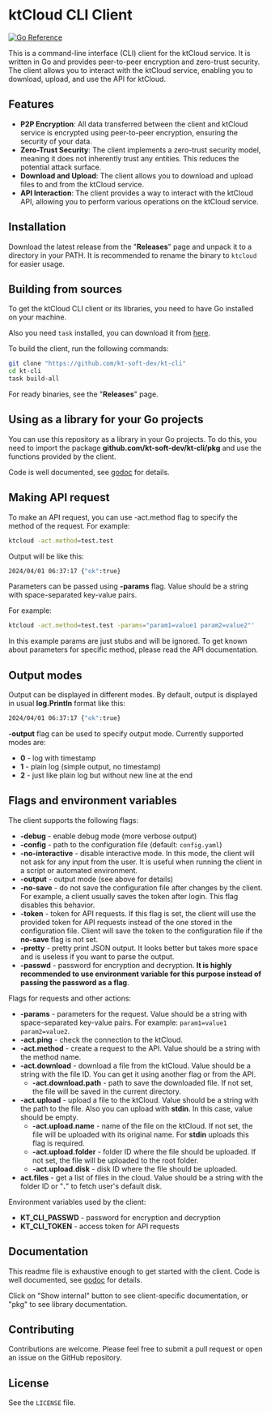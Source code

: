 # ktCloud CLI Client

[![Go Reference](https://pkg.go.dev/badge/github.com/kt-soft-dev/kt-cli#section-directories.svg)](https://pkg.go.dev/github.com/kt-soft-dev/kt-cli#section-directories)

This is a command-line interface (CLI) client for the ktCloud service. It is written in Go and provides peer-to-peer encryption and zero-trust security. The client allows you to interact with the ktCloud service, enabling you to download, upload, and use the API for ktCloud.

## Features

- **P2P Encryption**: All data transferred between the client and ktCloud service is encrypted using peer-to-peer encryption, ensuring the security of your data.
- **Zero-Trust Security**: The client implements a zero-trust security model, meaning it does not inherently trust any entities. This reduces the potential attack surface.
- **Download and Upload**: The client allows you to download and upload files to and from the ktCloud service.
- **API Interaction**: The client provides a way to interact with the ktCloud API, allowing you to perform various operations on the ktCloud service.

## Installation

Download the latest release from the "**Releases**" page and unpack it to a directory in your PATH.
It is recommended to rename the binary to `ktcloud` for easier usage.

## Building from sources

To get the ktCloud CLI client or its libraries, you need to have Go installed on your machine. 

Also you need `task` installed, you can download it from [here](https://taskfile.dev/installation/).

To build the client, run the following commands:

```bash
git clone "https://github.com/kt-soft-dev/kt-cli"
cd kt-cli
task build-all
```


For ready binaries, see the "**Releases**" page.

## Using as a library for your Go projects

You can use this repository as a library in your Go projects.
To do this,
you need to import the package **github.com/kt-soft-dev/kt-cli/pkg** and use the functions provided by the client.

Code is well documented, see [godoc](https://pkg.go.dev/github.com/kt-soft-dev/kt-cli#section-directories) for details.


## Making API request

To make an API request, you can use -act.method flag to specify the method of the request. For example: 

```bash
ktcloud -act.method=test.test
```

Output will be like this:

```bash
2024/04/01 06:37:17 {"ok":true}
```

Parameters can be passed using **-params** flag.
Value should be a string with space-separated key-value pairs.

For example:

```bash
ktcloud -act.method=test.test -params="param1=value1 param2=value2"'
```

In this example params are just stubs and will be ignored. To get known about parameters for specific method, please read the API documentation.

## Output modes

Output can be displayed in different modes. By default, output is displayed in usual **log.Println** format like this:

```bash
2024/04/01 06:37:17 {"ok":true}
```

**-output** flag can be used to specify output mode. Currently supported modes are:

- **0** - log with timestamp
- **1** - plain log (simple output, no timestamp)
- **2** - just like plain log but without new line at the end

## Flags and environment variables

The client supports the following flags:
- **-debug** - enable debug mode (more verbose output)
- **-config** - path to the configuration file (default: `config.yaml`)
- **-no-interactive** - disable interactive mode. In this mode, the client will not ask for any input from the user. It is useful when running the client in a script or automated environment.
- **-output** - output mode (see above for details)
- **-no-save** - do not save the configuration file after changes by the client. For example, a client usually saves the token after login. This flag disables this behavior.
- **-token** - token for API requests. If this flag is set, the client will use the provided token for API requests instead of the one stored in the configuration file. Client will save the token to the configuration file if the **no-save** flag is not set.
- **-pretty** - pretty print JSON output. It looks better but takes more space and is useless if you want to parse the output.
- **-passwd** - password for encryption and decryption. **It is highly recommended to use environment variable for this purpose instead of passing the password as a flag**.

Flags for requests and other actions:
- **-params** - parameters for the request. Value should be a string with space-separated key-value pairs. For example: `param1=value1 param2=value2`.
- **-act.ping** - check the connection to the ktCloud.
- **-act.method** - create a request to the API. Value should be a string with the method name.
- **-act.download** - download a file from the ktCloud. Value should be a string with the file ID. You can get it using another flag or from the API.
  - **-act.download.path** - path to save the downloaded file. If not set, the file will be saved in the current directory.
- **-act.upload** - upload a file to the ktCloud. Value should be a string with the path to the file. Also you can upload with **stdin**. In this case, value should be empty.
  - **-act.upload.name** - name of the file on the ktCloud. If not set, the file will be uploaded with its original name. For **stdin** uploads this flag is required.
  - **-act.upload.folder** - folder ID where the file should be uploaded. If not set, the file will be uploaded to the root folder.
  - **-act.upload.disk** - disk ID where the file should be uploaded.
- **act.files** - get a list of files in the cloud. Value should be a string with the folder ID or "**.**" to fetch user's default disk.

Environment variables used by the client:
- **KT_CLI_PASSWD** - password for encryption and decryption
- **KT_CLI_TOKEN** - access token for API requests

## Documentation

This readme file is exhaustive enough to get started with the client.
Code is well documented, see [godoc](https://pkg.go.dev/github.com/kt-soft-dev/kt-cli#section-directories) for details.

Click on "Show internal" button to see client-specific documentation, or "pkg" to see library documentation.

## Contributing

Contributions are welcome. Please feel free to submit a pull request or open an issue on the GitHub repository.

## License

See the `LICENSE` file.